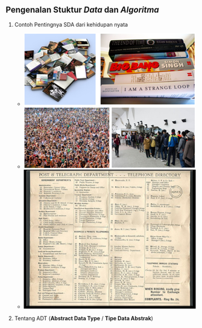 ## Pengenalan Stuktur *Data* dan *Algoritma*

1. Contoh Pentingnya SDA dari kehidupan nyata
   
   - ![Buku Berantakan](2019-12-31-14-36-13.png)
   - ![Keramaian](2019-12-31-14-37-17.png)
   - ![Buku Telp](2019-12-31-14-43-56.png)

2. Tentang ADT (**Abstract Data Type** / **Tipe Data Abstrak**)